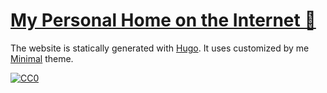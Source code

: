# [My Personal Home on the Internet 🏡](https://www.nikitavoloboev.xyz/)

The website is statically generated with [Hugo](https://github.com/gohugoio/hugo). It uses customized by me [Minimal](https://github.com/calintat/minimal) theme.

[![CC0](https://img.shields.io/badge/license-CC0-0a0a0a.svg?style=flat&colorA=0a0a0a)](https://creativecommons.org/publicdomain/zero/1.0/)
